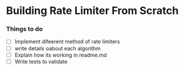 # Building Rate Limiter From Scratch

### Things to do
- [ ] Implement difeerent method of rate limiters
- [ ] write details oabout each algorithm
- [ ] Explain how its working in readme.md
- [ ] Write tests to validate